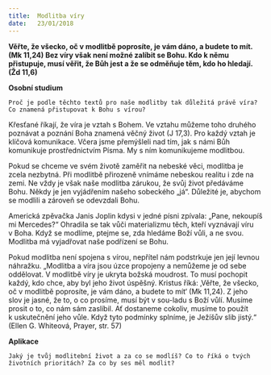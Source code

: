 ```yaml
---
title:  Modlitba víry 
date:   23/01/2018
---
```


**Věřte, že všecko, oč v modlitbě poprosíte, je vám dáno, a budete to mít. (Mk 11,24) Bez víry však není možné zalíbit se Bohu. Kdo k němu přistupuje, musí věřit, že Bůh jest a že se odměňuje těm, kdo ho hledají. (Žd 11,6)** 

**Osobní studium** 

`Proč je podle těchto textů pro naše modlitby tak důležitá právě víra? Co znamená přistupovat k Bohu s vírou?` 

Křesťané říkají, že víra je vztah s Bohem. Ve vztahu můžeme toho druhého poznávat a poznání Boha znamená věčný život (J 17,3). Pro každý vztah je klíčová komunikace. Včera jsme přemýšleli nad tím, jak s námi Bůh komunikuje prostřednictvím Písma. My s ním komunikujeme modlitbou. 

Pokud se chceme ve svém životě zaměřit na nebeské věci, modlitba je zcela nezbytná. Při modlitbě přirozeně vnímáme nebeskou realitu i zde na zemi. Ne vždy je však naše modlitba zárukou, že svůj život předáváme Bohu. Někdy je jen vyjádřením našeho sobeckého „já“. Důležité je, abychom se modlili a zároveň se odevzdali Bohu. 

Americká zpěvačka Janis Joplin kdysi v jedné písni zpívala: „Pane, nekoupíš mi Mercedes?“ Ohradila se tak vůči materializmu těch, kteří vyznávají víru v Boha. Když se modlíme, ptejme se, zda hledáme Boží vůli, a ne svou. Modlitba má vyjadřovat naše podřízení se Bohu. 

Pokud modlitba není spojena s vírou, nepřítel nám podstrkuje jen její levnou náhražku. „Modlitba a víra jsou úzce propojeny a nemůžeme je od sebe oddělovat. V modlitbě víry je ukryta božská moudrost. To musí pochopit každý, kdo chce, aby byl jeho život úspěšný. Kristus říká: ‚Věřte, že všecko, oč v modlitbě poprosíte, je vám dáno, a budete to mít‘ (Mk 11,24). Z jeho slov je jasné, že to, o co prosíme, musí být v sou-ladu s Boží vůlí. Musíme prosit o to, co nám sám zaslíbil. Ať dostaneme cokoliv, musíme to použít k uskutečnění jeho vůle. Když tyto podmínky splníme, je Ježíšův slib jistý.“ (Ellen G. Whiteová, Prayer, str. 57) 

**Aplikace** 

`Jaký je tvůj modlitební život a za co se modlíš? Co to říká o tvých životních prioritách? Za co by ses měl modlit?`
